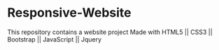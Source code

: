 # Responsive-Website

This repository contains a website project 
Made with HTML5 || CSS3 || Bootstrap || JavaScript || Jquery

